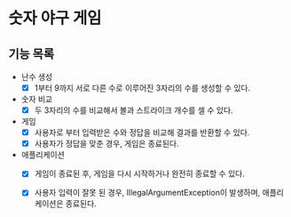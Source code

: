 # 숫자 야구 게임
## 기능 목록
 - 난수 생성
   - [x] 1부터 9까지 서로 다른 수로 이루어진 3자리의 수를 생성할 수 있다.
 - 숫자 비교
   - [x] 두 3자리의 수를 비교해서 볼과 스트라이크 개수를 셀 수 있다.
 - 게임
   - [x] 사용자로 부터 입력받은 수와 정답을 비교해 결과를 반환할 수 있다.
   - [x] 사용자가 정답을 맞춘 경우, 게임은 종료된다.
 - 애플리케이션
   - [x] 게임이 종료된 후, 게임을 다시 시작하거나 완전히 종료할 수 있다.
   - [x] 사용자 입력이 잘못 된 경우, IllegalArgumentException이 발생하며, 애플리케이션은 종료된다.

